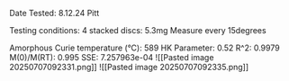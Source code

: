 Date Tested: 8.12.24 Pitt

Testing conditions:
4 stacked discs: 5.3mg
Measure every 15degrees

Amorphous Curie temperature (°C): 589
HK Parameter: 0.52
R^2: 0.9979
M(0)/M(RT): 0.995
SSE: 7.257963e-04
![[Pasted image 20250707092331.png]]
![[Pasted image 20250707092335.png]]
